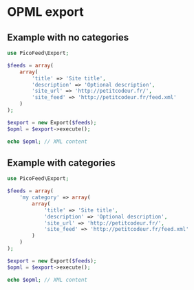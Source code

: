 OPML export
===========

Example with no categories
--------------------------

```php
use PicoFeed\Export;

$feeds = array(
    array(
        'title' => 'Site title',
        'description' => 'Optional description',
        'site_url' => 'http://petitcodeur.fr/',
        'site_feed' => 'http://petitcodeur.fr/feed.xml'
    )
);

$export = new Export($feeds);
$opml = $export->execute();

echo $opml; // XML content
```

Example with categories
-----------------------

```php
use PicoFeed\Export;

$feeds = array(
    'my category' => array(
        array(
            'title' => 'Site title',
            'description' => 'Optional description',
            'site_url' => 'http://petitcodeur.fr/',
            'site_feed' => 'http://petitcodeur.fr/feed.xml'
        )
    )
);

$export = new Export($feeds);
$opml = $export->execute();

echo $opml; // XML content
```